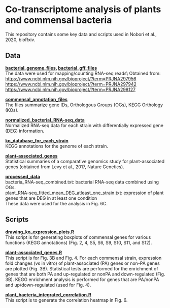 # Co-transcriptome analysis of plants and commensal bacteria
This repository contains some key data and scripts used in Nobori et al., 2020, bioRxiv.

## **Data**
**[bacterial_genome_files](bacterial_genome_files), [bacterial_gff_files](bacterial_gff_files)**\
The data were used for mapping/counting RNA-seq reads\ 
Obtained from:\
https://www.ncbi.nlm.nih.gov/bioproject/?term=PRJNA297956 \
https://www.ncbi.nlm.nih.gov/bioproject/?term=PRJNA297942 \
https://www.ncbi.nlm.nih.gov/bioproject/?term=PRJNA298127

**[commensal_annotation_files](commensal_annotation_files)**\
The files summarize gene IDs, Orthologous Groups (OGs), KEGG Orthology (KOs).

**[normalized_bacterial_RNA-seq_data](normalized_bacterial_RNA-seq_data)**\
Normalized RNA-seq data for each strain with differentially expressed gene (DEG) information.

**[ko_database_for_each_strain](ko_database_for_each_strain)**\
KEGG annotations for the genome of each strain.

**[plant-associated_genes](plant-associated_genes)**\
Statistical summaries of a comparative genomics study for plant-associated genes (obtained from Levy et al., 2017, Nature Genetics).

**[processed_data](processed_data)**\
bacteria_RNA-seq_combined.txt: bacterial RNA-seq data combined using OGs.\
plant_RNA-seq_fitted_mean_DEG_atleast_one_strain.txt: expression of plant genes that are DEG in at least one condition\
These data were used for the analysis in Fig. 6C.

## **Scripts**
**[drawing_ko_expression_plots.R](scripts/drawing_ko_expression_plots.R)**\
This script is for generating boxplots of commensal genes for various functions (KEGG annotations) (Fig. 2, 4, S5, S6, S9, S10, S11, and S12).

**[plant-associated_genes.R](plant-associated_genes.R)**\
This script is for Fig. 3B and Fig. 4.
For each commensal strain, expression fold changes (vs in vitro) of plant-associated (PA) genes or non-PA genes are plotted (Fig. 3B). Statistical tests are performed for the enrichment of genes that are both PA and up-regulated or nonPA and down-regulated (Fig. 3B). KEGG enrichment analysis is performed for genes that are PA/nonPA and up/down-regulated (used for Fig. 4).

**[plant_bacteria_integrated_correlation.R](plant_bacteria_integrated_correlation.R)**\
This script is to generate the correlation heatmap in Fig. 6.




